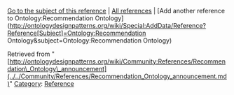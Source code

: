[Go to the subject of this reference](../../Ontology/Recommendation_Ontology.md "Ontology:Recommendation Ontology") | [All references](../../Community/References.1.md "Community:References") | [Add another reference to Ontology:Recommendation Ontology](http://ontologydesignpatterns.org/wiki/Special:AddData/Reference?Reference[Subject]=Ontology:Recommendation Ontology&subject=Ontology:Recommendation Ontology)


Retrieved from "[http://ontologydesignpatterns.org/wiki/Community:References/Recommendation\_Ontology\_announcement](../../Community/References/Recommendation_Ontology_announcement.md)"
 [Category](http://ontologydesignpatterns.org/wiki/Special:Categories "Special:Categories"): [Reference](../../Category/Reference.md "Category:Reference")